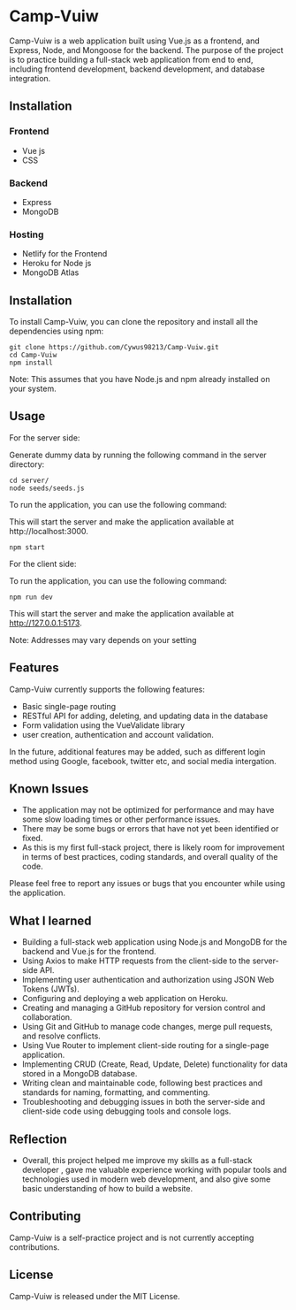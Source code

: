 # Camp-Vuiw

Camp-Vuiw is a web application built using Vue.js as a frontend, and Express, Node, and Mongoose for the backend. The purpose of the project is to practice building a full-stack web application from end to end, including frontend development, backend development, and database integration.

## Installation

### Frontend

- Vue js
- CSS

### Backend

- Express
- MongoDB

### Hosting

- Netlify for the Frontend
- Heroku for Node js
- MongoDB Atlas

## Installation

To install Camp-Vuiw, you can clone the repository and install all the dependencies using npm:

```
git clone https://github.com/Cywus98213/Camp-Vuiw.git
cd Camp-Vuiw
npm install
```

Note: This assumes that you have Node.js and npm already installed on your system.

## Usage

For the server side:

Generate dummy data by running the following command in the server directory:

```
cd server/
node seeds/seeds.js
```

To run the application, you can use the following command:

This will start the server and make the application available at http://localhost:3000.

```
npm start
```

For the client side:

To run the application, you can use the following command:

```
npm run dev
```

This will start the server and make the application available at http://127.0.0.1:5173.

Note: Addresses may vary depends on your setting

## Features

Camp-Vuiw currently supports the following features:

- Basic single-page routing
- RESTful API for adding, deleting, and updating data in the database
- Form validation using the VueValidate library
- user creation, authentication and account validation.

In the future, additional features may be added, such as different login method using Google, facebook, twitter etc, and social media intergation.

## Known Issues

- The application may not be optimized for performance and may have some slow loading times or other performance issues.
- There may be some bugs or errors that have not yet been identified or fixed.
- As this is my first full-stack project, there is likely room for improvement in terms of best practices, coding standards, and overall quality of the code.

Please feel free to report any issues or bugs that you encounter while using the application.

## What I learned

- Building a full-stack web application using Node.js and MongoDB for the backend and Vue.js for the frontend.
- Using Axios to make HTTP requests from the client-side to the server-side API.
- Implementing user authentication and authorization using JSON Web Tokens (JWTs).
- Configuring and deploying a web application on Heroku.
- Creating and managing a GitHub repository for version control and collaboration.
- Using Git and GitHub to manage code changes, merge pull requests, and resolve conflicts.
- Using Vue Router to implement client-side routing for a single-page application.
- Implementing CRUD (Create, Read, Update, Delete) functionality for data stored in a MongoDB database.
- Writing clean and maintainable code, following best practices and standards for naming, formatting, and commenting.
- Troubleshooting and debugging issues in both the server-side and client-side code using debugging tools and console logs.

## Reflection

- Overall, this project helped me improve my skills as a full-stack developer , gave me valuable experience working with popular tools and technologies used in modern web development, and also give some basic understanding of how to build a website.

## Contributing

Camp-Vuiw is a self-practice project and is not currently accepting contributions.

## License

Camp-Vuiw is released under the MIT License.
